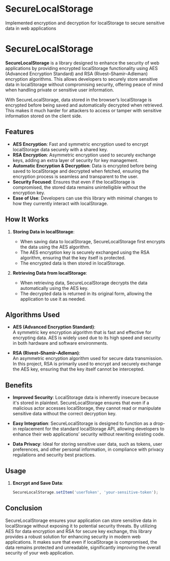 # SecureLocalStorage
Implemented encryption and decryption for localStorage to secure sensitive data in web applications

# SecureLocalStorage

**SecureLocalStorage** is a library designed to enhance the security of web applications by providing encrypted localStorage functionality using AES (Advanced Encryption Standard) and RSA (Rivest–Shamir–Adleman) encryption algorithms. This allows developers to securely store sensitive data in localStorage without compromising security, offering peace of mind when handling private or sensitive user information.

With SecureLocalStorage, data stored in the browser’s localStorage is encrypted before being saved and automatically decrypted when retrieved. This makes it much harder for attackers to access or tamper with sensitive information stored on the client side.

## Features

- **AES Encryption**: Fast and symmetric encryption used to encrypt localStorage data securely with a shared key.
- **RSA Encryption**: Asymmetric encryption used to securely exchange keys, adding an extra layer of security for key management.
- **Automatic Encryption & Decryption**: Data is encrypted before being saved to localStorage and decrypted when fetched, ensuring the encryption process is seamless and transparent to the user.
- **Security Focused**: Ensures that even if the localStorage is compromised, the stored data remains unintelligible without the encryption key.
- **Ease of Use**: Developers can use this library with minimal changes to how they currently interact with localStorage.

## How It Works

1. **Storing Data in localStorage**:
   - When saving data to localStorage, SecureLocalStorage first encrypts the data using the AES algorithm.
   - The AES encryption key is securely exchanged using the RSA algorithm, ensuring that the key itself is protected.
   - The encrypted data is then stored in localStorage.

2. **Retrieving Data from localStorage**:
   - When retrieving data, SecureLocalStorage decrypts the data automatically using the AES key.
   - The decrypted data is returned in its original form, allowing the application to use it as needed.

## Algorithms Used

- **AES (Advanced Encryption Standard)**:  
   A symmetric key encryption algorithm that is fast and effective for encrypting data. AES is widely used due to its high speed and security in both hardware and software environments.
  
- **RSA (Rivest–Shamir–Adleman)**:  
   An asymmetric encryption algorithm used for secure data transmission. In this project, RSA is primarily used to encrypt and securely exchange the AES key, ensuring that the key itself cannot be intercepted.

## Benefits

- **Improved Security**: LocalStorage data is inherently insecure because it's stored in plaintext. SecureLocalStorage ensures that even if a malicious actor accesses localStorage, they cannot read or manipulate sensitive data without the correct decryption key.
  
- **Easy Integration**: SecureLocalStorage is designed to function as a drop-in replacement for the standard localStorage API, allowing developers to enhance their web applications’ security without rewriting existing code.
  
- **Data Privacy**: Ideal for storing sensitive user data, such as tokens, user preferences, and other personal information, in compliance with privacy regulations and security best practices.

## Usage

1. **Encrypt and Save Data**:
   ```javascript
   SecureLocalStorage.setItem('userToken', 'your-sensitive-token');

## Conclusion
SecureLocalStorage ensures your application can store sensitive data in localStorage without exposing it to potential security threats. By utilizing AES for data encryption and RSA for secure key exchange, this library provides a robust solution for enhancing security in modern web applications. It makes sure that even if localStorage is compromised, the data remains protected and unreadable, significantly improving the overall security of your web application.
